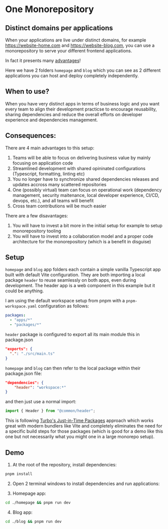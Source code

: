 # One Monorepository

## Distinct domains per applications

When your applications are live under distinct domains, for example https://website-home.com and https://website-blog.com, you can use a monorepository to serve your different frontend applications.

In fact it presents many [advantages](https://www.simplefrontend.dev/blog/why-a-frontend-monorepo/)!

Here we have 2 folders `homepage` and `blog` which you can see as 2 different applications you can host and deploy completely independently.

## When to use?

When you have very distinct apps in terms of business logic and you want every team to align their development practicse to encourage reusability, sharing dependencies and reduce the overall efforts on developer experience and dependencies management.

## Consequences:

There are 4 main advantages to this setup:

1. Teams will be able to focus on delivering business value by mainly focusing on application code
2. Streamlined development with shared opininated configurations (Typescript, formatting, linting etc)
3. You no longer have to synchronize shared dependencies releases and updates accross many scattered repositories
4. One (possibly virtual) team can focus on operational work (dependency management, security maitenance, local developer experience, CI/CD, devops, etc.), and all teams will benefit
5. Cross team contributions will be much easier

There are a few disavantages:

1. You will have to invest a bit more in the initial setup for example to setup monorepository tooling
2. You will have to invest into a collaboration model and a proper code architecture for the monorepository (which is a benefit in disguise)

## Setup

`homepage` and `blog` app folders each contain a simple vanilla Typescript app built with default Vite configuration. They are both importing a local package `header` to reuse seamlessly on both apps, even during development. The header app is a web component in this example but it could be anything.

I am using the default workspace setup from pnpm with a `pnpm-workspace.yaml` configuration as follows:

```yaml
packages:
  - "apps/*"
  - "packages/*"
```

`header` package is configured to export all its main module this in package.json

```json
"exports": {
  ".": "./src/main.ts"
}
```

`homepage` and `blog` can then refer to the local package within their package.json file:

```json
"dependencies": {
    "header": "workspace:*"
}
```

and then just use a normal import:

```typescript
import { Header } from "@common/header";
```

This is following [Turbo's Just-in-Time Packages](https://turbo.build/repo/docs/core-concepts/internal-packages#just-in-time-packages) approach which works great with modern bundlers like Vite and completely eliminates the need for a specific build steps for those packages (which is good for a demo like this one but not necessarily what you might one in a large monorepo setup).

## Demo

1. At the root of the repository, install dependencies:

```bash
pnpm install
```

2. Open 2 terminal windows to install dependencies and run applications:

3. Homepage app:

```bash
cd ./homepage && pnpm run dev
```

4. Blog app:

```bash
cd ./blog && pnpm run dev
```
